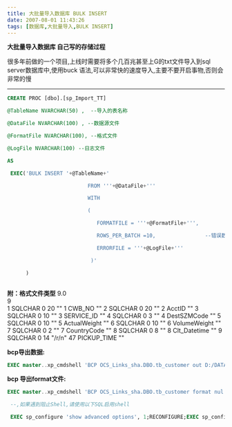 ```yaml
---
title: 大批量导入数据库 BULK INSERT
date: 2007-08-01 11:43:26
tags: [数据库,大批量导入,BULK INSERT]
---
```


**大批量导入数据库 自己写的存储过程**

很多年前做的一个项目,上线时需要将多个几百兆甚至上G的txt文件导入到sql server数据库中,使用buck 语法,可以非常快的速度导入,主要不要开启事物,否则会非常的慢

<!--more-->

***

``` sql
CREATE PROC [dbo].[sp_Import_TT]

@TableName NVARCHAR(50) ,  --导入的表名称

@DataFile NVARCHAR(100) , --数据源文件

@FormatFile NVARCHAR(100), --格式文件

@LogFile NVARCHAR(100) --日志文件

AS

 EXEC('BULK INSERT '+@TableName+'

                          FROM '''+@DataFile+'''

                          WITH 

                          (

                             FORMATFILE = '''+@FormatFile+''',  

                             ROWS_PER_BATCH =10,                --错误数回滚，如果错误超过此数，将整个事务回滚

                             ERRORFILE = '''+@LogFile+'''                     

                           )'

      )



```



**附：格式文件类型**
9.0                         
9                          
1    SQLCHAR    0    20    ""    1    CWB_NO    "" 
2    SQLCHAR    0    20    ""    2    AcctID    "" 
3    SQLCHAR    0    10    ""    3    SERVICE_ID    "" 
4    SQLCHAR    0    3    ""    4    DestSZMCode    "" 
5    SQLCHAR    0    10    ""    5    ActualWeight    ""
6    SQLCHAR    0    10    ""    6    VolumeWeight    ""
7    SQLCHAR    0    2    ""    7    CountryCode    "" 
8    SQLCHAR    0    8    ""    8    Clt_Datetime    ""
9    SQLCHAR    0    14    "/r/n"    47    PICKUP_TIME    ""
 

**bcp导出数据:**

``` sql
EXEC master..xp_cmdshell 'BCP OCS_Links_sha.DBO.tb_customer out D:/DATA.txt -c -F"2" -S"192.168.12.129/ocs" -U"sa" -P"111111"'
```



**bcp 导出format文件:**

``` sql
EXEC master..xp_cmdshell 'BCP OCS_Links_sha.DBO.tb_customer format nul -f D:/FMT.txt -c -S"192.168.12.129/ocs" -U"sa" -P"111111"'
```



 ``` sql
  --,如果遇到阻止Shell,请使用以下SQL启用shell

  EXEC sp_configure 'show advanced options', 1;RECONFIGURE;EXEC sp_configure 'xp_cmdshell', 1;RECONFIGURE

 ```



  
